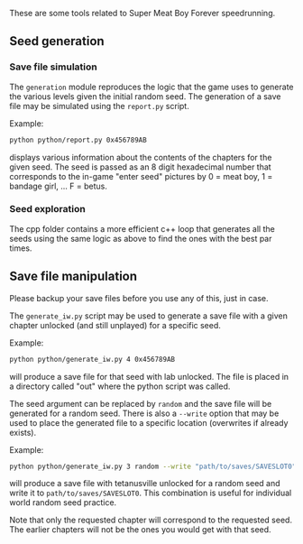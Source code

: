 These are some tools related to Super Meat Boy Forever speedrunning.

## Seed generation

### Save file simulation
The `generation` module reproduces the logic that the game uses to generate
the various levels given the initial random seed. The generation of a
save file may be simulated using the `report.py` script.

Example:
```sh
python python/report.py 0x456789AB
```
displays various information about the contents of the chapters for the given
seed. 
The seed is passed as an 8 digit hexadecimal number that corresponds to the
in-game "enter seed" pictures by 0 = meat boy, 1 = bandage girl, ... F = betus.

### Seed exploration
The cpp folder contains a more efficient c++ loop that generates all the
seeds using the same logic as above to find the ones with the best par times.


## Save file manipulation
Please backup your save files before you use any of this, just in case.

The `generate_iw.py` script may be used to generate a save file with
a given chapter unlocked (and still unplayed) for a specific seed.

Example:
```sh
python python/generate_iw.py 4 0x456789AB
```
will produce a save file for that seed with lab unlocked. The file is placed
in a directory called "out" where the python script was called.

The seed argument can be replaced by `random` and the save file will be
generated for a random seed.
There is also a `--write` option that may be used to place the generated file
to a specific location (overwrites if already exists).

Example:
```sh
python python/generate_iw.py 3 random --write "path/to/saves/SAVESLOT0"
```
will produce a save file with tetanusville unlocked for a random seed and
write it to `path/to/saves/SAVESLOT0`. This combination is useful for individual
world random seed practice.

Note that only the requested chapter will correspond to the requested seed. The
earlier chapters will not be the ones you would get with that seed.
